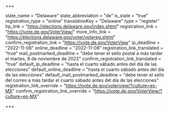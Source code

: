 +++

state_name = "Delaware"
state_abbreviation = "de"
is_state = "true"
registration_type = "online"
translationKey = "Delaware"
type = "register"
hp_link = "https://elections.delaware.gov/index.shtml"
registration_link = "https://ivote.de.gov/VoterView/"
more_info_link = "https://elections.delaware.gov/voter/votereg.shtml"
confirm_registration_link = "https://ivote.de.gov/VoterView"
ip_deadline = "2022-11-08"
online_deadline = "2022-11-08"
registration_link_translated = "true"
mail_postmarked_deadline = "debe tener el sello postal a más tardar el martes, 8 de noviembre de 2022"
confirm_registration_link_translated = "true"
default_ip_deadline = "hasta el cuarto sábado antes del día de las elecciones"
default_online_deadline = "hasta el cuarto sábado antes del día de las elecciones"
default_mail_postmarked_deadline = "debe tener el sello del correo a más tardar el cuarto sábado antes del día de las elecciones"
registration_link_override = "https://ivote.de.gov/voterview/?culture=es-MX"
confirm_registration_link_override = "https://ivote.de.gov/VoterView/?culture=es-MX"

+++